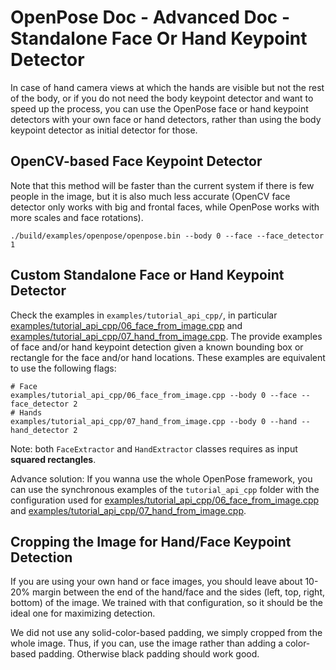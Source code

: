 OpenPose Doc - Advanced Doc - Standalone Face Or Hand Keypoint Detector
====================================

In case of hand camera views at which the hands are visible but not the rest of the body, or if you do not need the body keypoint detector and want to speed up the process, you can use the OpenPose face or hand keypoint detectors with your own face or hand detectors, rather than using the body keypoint detector as initial detector for those.



## OpenCV-based Face Keypoint Detector
Note that this method will be faster than the current system if there is few people in the image, but it is also much less accurate (OpenCV face detector only works with big and frontal faces, while OpenPose works with more scales and face rotations).
```
./build/examples/openpose/openpose.bin --body 0 --face --face_detector 1
```



## Custom Standalone Face or Hand Keypoint Detector
Check the examples in `examples/tutorial_api_cpp/`, in particular [examples/tutorial_api_cpp/06_face_from_image.cpp](https://github.com/CMU-Perceptual-Computing-Lab/openpose/blob/master/examples/tutorial_api_cpp/06_face_from_image.cpp) and [examples/tutorial_api_cpp/07_hand_from_image.cpp](https://github.com/CMU-Perceptual-Computing-Lab/openpose/blob/master/examples/tutorial_api_cpp/07_hand_from_image.cpp). The provide examples of face and/or hand keypoint detection given a known bounding box or rectangle for the face and/or hand locations. These examples are equivalent to use the following flags:
```
# Face
examples/tutorial_api_cpp/06_face_from_image.cpp --body 0 --face --face_detector 2
# Hands
examples/tutorial_api_cpp/07_hand_from_image.cpp --body 0 --hand --hand_detector 2
```

Note: both `FaceExtractor` and `HandExtractor` classes requires as input **squared rectangles**.

Advance solution: If you wanna use the whole OpenPose framework, you can use the synchronous examples of the `tutorial_api_cpp` folder with the configuration used for [examples/tutorial_api_cpp/06_face_from_image.cpp](https://github.com/CMU-Perceptual-Computing-Lab/openpose/blob/master/examples/tutorial_api_cpp/06_face_from_image.cpp) and [examples/tutorial_api_cpp/07_hand_from_image.cpp](https://github.com/CMU-Perceptual-Computing-Lab/openpose/blob/master/examples/tutorial_api_cpp/07_hand_from_image.cpp).



## Cropping the Image for Hand/Face Keypoint Detection
If you are using your own hand or face images, you should leave about 10-20% margin between the end of the hand/face and the sides (left, top, right, bottom) of the image. We trained with that configuration, so it should be the ideal one for maximizing detection.

We did not use any solid-color-based padding, we simply cropped from the whole image. Thus, if you can, use the image rather than adding a color-based padding. Otherwise black padding should work good.
